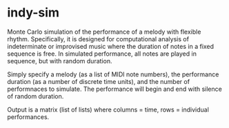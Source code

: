 # indy-sim
Monte Carlo simulation of the performance of a melody with flexible rhythm. Specifically, it is designed for computational analysis of indeterminate or improvised music where the duration of notes in a fixed sequence is free. In simulated performance, all notes are played in sequence, but with random duration.

Simply specify a melody (as a list of MIDI note numbers), the performance duration (as a number of discrete time units), and the number of performnaces to simulate. The performance will begin and end with silence of random duration.

Output is a matrix (list of lists) where columns = time, rows = individual performances.
